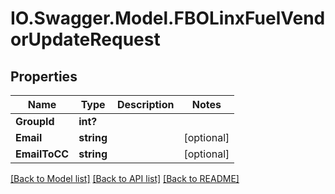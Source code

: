 # IO.Swagger.Model.FBOLinxFuelVendorUpdateRequest
## Properties

Name | Type | Description | Notes
------------ | ------------- | ------------- | -------------
**GroupId** | **int?** |  | 
**Email** | **string** |  | [optional] 
**EmailToCC** | **string** |  | [optional] 

[[Back to Model list]](../README.md#documentation-for-models) [[Back to API list]](../README.md#documentation-for-api-endpoints) [[Back to README]](../README.md)

